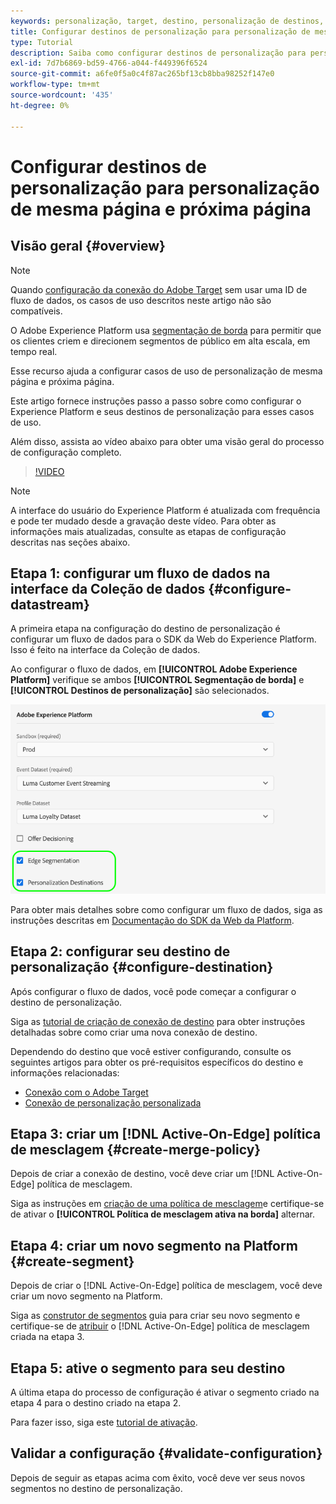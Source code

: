 ```yaml
---
keywords: personalização, target, destino, personalização de destinos, configurar destinos de personalização, mesma página, próxima página,
title: Configurar destinos de personalização para personalização de mesma página e próxima página
type: Tutorial
description: Saiba como configurar destinos de personalização para personalização de mesma página e próxima página.
exl-id: 7d7b6869-bd59-4766-a044-f449396f6524
source-git-commit: a6fe0f5a0c4f87ac265bf13cb8bba98252f147e0
workflow-type: tm+mt
source-wordcount: '435'
ht-degree: 0%

---
```


# Configurar destinos de personalização para personalização de mesma página e próxima página

## Visão geral {#overview}

>[!NOTE]
>
>Quando [configuração da conexão do Adobe Target](../catalog/personalization/adobe-target-connection.md) sem usar uma ID de fluxo de dados, os casos de uso descritos neste artigo não são compatíveis.

O Adobe Experience Platform usa [segmentação de borda](../../segmentation/ui/edge-segmentation.md) para permitir que os clientes criem e direcionem segmentos de público em alta escala, em tempo real.

Esse recurso ajuda a configurar casos de uso de personalização de mesma página e próxima página.

Este artigo fornece instruções passo a passo sobre como configurar o Experience Platform e seus destinos de personalização para esses casos de uso.

Além disso, assista ao vídeo abaixo para obter uma visão geral do processo de configuração completo.

>[!VIDEO](https://video.tv.adobe.com/v/340091/)

>[!NOTE]
>
>A interface do usuário do Experience Platform é atualizada com frequência e pode ter mudado desde a gravação deste vídeo. Para obter as informações mais atualizadas, consulte as etapas de configuração descritas nas seções abaixo.

## Etapa 1: configurar um fluxo de dados na interface da Coleção de dados {#configure-datastream}

A primeira etapa na configuração do destino de personalização é configurar um fluxo de dados para o SDK da Web do Experience Platform. Isso é feito na interface da Coleção de dados.

Ao configurar o fluxo de dados, em **[!UICONTROL Adobe Experience Platform]** verifique se ambos **[!UICONTROL Segmentação de borda]** e **[!UICONTROL Destinos de personalização]** são selecionados.

![Configuração da sequência de dados](../assets/ui/configure-personalization-destinations/datastream-config.png)

Para obter mais detalhes sobre como configurar um fluxo de dados, siga as instruções descritas em [Documentação do SDK da Web da Platform](../../edge/datastreams/overview.md).

## Etapa 2: configurar seu destino de personalização {#configure-destination}

Após configurar o fluxo de dados, você pode começar a configurar o destino de personalização.

Siga as [tutorial de criação de conexão de destino](../ui/connect-destination.md) para obter instruções detalhadas sobre como criar uma nova conexão de destino.

Dependendo do destino que você estiver configurando, consulte os seguintes artigos para obter os pré-requisitos específicos do destino e informações relacionadas:

* [Conexão com o Adobe Target](../catalog/personalization/adobe-target-connection.md)
* [Conexão de personalização personalizada](../catalog/personalization/custom-personalization.md)

## Etapa 3: criar um [!DNL Active-On-Edge] política de mesclagem {#create-merge-policy}

Depois de criar a conexão de destino, você deve criar um [!DNL Active-On-Edge] política de mesclagem.

Siga as instruções em [criação de uma política de mesclagem](../../profile/merge-policies/ui-guide.md#create-a-merge-policy)e certifique-se de ativar o **[!UICONTROL Política de mesclagem ativa na borda]** alternar.

## Etapa 4: criar um novo segmento na Platform {#create-segment}

Depois de criar o [!DNL Active-On-Edge] política de mesclagem, você deve criar um novo segmento na Platform.

Siga as [construtor de segmentos](../../segmentation/ui/segment-builder.md) guia para criar seu novo segmento e certifique-se de [atribuir](../../segmentation/ui/segment-builder.md#merge-policies) o [!DNL Active-On-Edge] política de mesclagem criada na etapa 3.

## Etapa 5: ative o segmento para seu destino

A última etapa do processo de configuração é ativar o segmento criado na etapa 4 para o destino criado na etapa 2.

Para fazer isso, siga este [tutorial de ativação](../ui/activate-profile-request-destinations.md).

## Validar a configuração {#validate-configuration}

Depois de seguir as etapas acima com êxito, você deve ver seus novos segmentos no destino de personalização.
